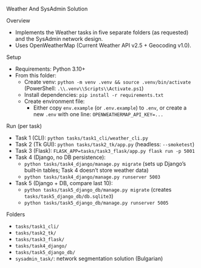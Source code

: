Weather And SysAdmin Solution

Overview
- Implements the Weather tasks in five separate folders (as requested) and the SysAdmin network design.
- Uses OpenWeatherMap (Current Weather API v2.5 + Geocoding v1.0).

Setup
- Requirements: Python 3.10+
- From this folder:
  - Create venv: `python -m venv .venv && source .venv/bin/activate` (PowerShell: `.\\.venv\\Scripts\\Activate.ps1`)
  - Install dependencies: `pip install -r requirements.txt`
  - Create environment file:
    - Either copy `env.example` (or `.env.example`) to `.env`,
      or create a new `.env` with one line: `OPENWEATHERMAP_API_KEY=...`

Run (per task)
- Task 1 (CLI): `python tasks/task1_cli/weather_cli.py`
- Task 2 (Tk GUI): `python tasks/task2_tk/app.py` (headless: `--smoketest`)
- Task 3 (Flask): `FLASK_APP=tasks/task3_flask/app.py flask run -p 5001`
- Task 4 (Django, no DB persistence):
  - `python tasks/task4_django/manage.py migrate`  (sets up Django’s built‑in tables; Task 4 doesn’t store weather data)
  - `python tasks/task4_django/manage.py runserver 5003`
- Task 5 (Django + DB, compare last 10):
  - `python tasks/task5_django_db/manage.py migrate`  (creates `tasks/task5_django_db/db.sqlite3`)
  - `python tasks/task5_django_db/manage.py runserver 5005`

Folders
- `tasks/task1_cli/`
- `tasks/task2_tk/`
- `tasks/task3_flask/`
- `tasks/task4_django/`
- `tasks/task5_django_db/`
- `sysadmin_task/`: network segmentation solution (Bulgarian)
